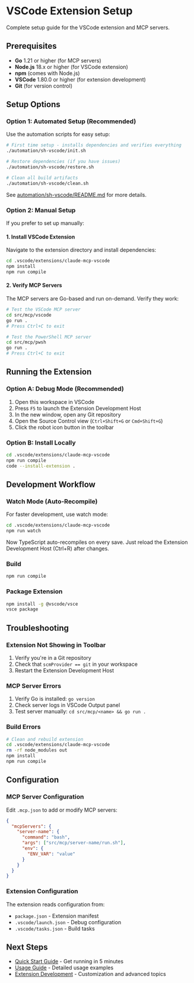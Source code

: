 # VSCode Extension Setup

Complete setup guide for the VSCode extension and MCP servers.

## Prerequisites

- **Go** 1.21 or higher (for MCP servers)
- **Node.js** 18.x or higher (for VSCode extension)
- **npm** (comes with Node.js)
- **VSCode** 1.80.0 or higher (for extension development)
- **Git** (for version control)

## Setup Options

### Option 1: Automated Setup (Recommended)

Use the automation scripts for easy setup:

```bash
# First time setup - installs dependencies and verifies everything
./automation/sh-vscode/init.sh

# Restore dependencies (if you have issues)
./automation/sh-vscode/restore.sh

# Clean all build artifacts
./automation/sh-vscode/clean.sh
```

See [automation/sh-vscode/README.md](../../../automation/sh-vscode/README.md) for more details.

### Option 2: Manual Setup

If you prefer to set up manually:

#### 1. Install VSCode Extension

Navigate to the extension directory and install dependencies:

```bash
cd .vscode/extensions/claude-mcp-vscode
npm install
npm run compile
```

#### 2. Verify MCP Servers

The MCP servers are Go-based and run on-demand. Verify they work:

```bash
# Test the VSCode MCP server
cd src/mcp/vscode
go run .
# Press Ctrl+C to exit

# Test the PowerShell MCP server
cd src/mcp/pwsh
go run .
# Press Ctrl+C to exit
```

## Running the Extension

### Option A: Debug Mode (Recommended)

1. Open this workspace in VSCode
2. Press `F5` to launch the Extension Development Host
3. In the new window, open any Git repository
4. Open the Source Control view (`Ctrl+Shift+G` or `Cmd+Shift+G`)
5. Click the robot icon button in the toolbar

### Option B: Install Locally

```bash
cd .vscode/extensions/claude-mcp-vscode
npm run compile
code --install-extension .
```

## Development Workflow

### Watch Mode (Auto-Recompile)

For faster development, use watch mode:

```bash
cd .vscode/extensions/claude-mcp-vscode
npm run watch
```

Now TypeScript auto-recompiles on every save. Just reload the Extension Development Host (Ctrl+R) after changes.

### Build

```bash
npm run compile
```

### Package Extension

```bash
npm install -g @vscode/vsce
vsce package
```

## Troubleshooting

### Extension Not Showing in Toolbar

1. Verify you're in a Git repository
2. Check that `scmProvider == git` in your workspace
3. Restart the Extension Development Host

### MCP Server Errors

1. Verify Go is installed: `go version`
2. Check server logs in VSCode Output panel
3. Test server manually: `cd src/mcp/<name> && go run .`

### Build Errors

```bash
# Clean and rebuild extension
cd .vscode/extensions/claude-mcp-vscode
rm -rf node_modules out
npm install
npm run compile
```

## Configuration

### MCP Server Configuration

Edit `.mcp.json` to add or modify MCP servers:

```json
{
  "mcpServers": {
    "server-name": {
      "command": "bash",
      "args": ["src/mcp/server-name/run.sh"],
      "env": {
        "ENV_VAR": "value"
      }
    }
  }
}
```

### Extension Configuration

The extension reads configuration from:

- `package.json` - Extension manifest
- `.vscode/launch.json` - Debug configuration
- `.vscode/tasks.json` - Build tasks

## Next Steps

- [Quick Start Guide](QUICKSTART.md) - Get running in 5 minutes
- [Usage Guide](USAGE.md) - Detailed usage examples
- [Extension Development](index.md) - Customization and advanced topics
